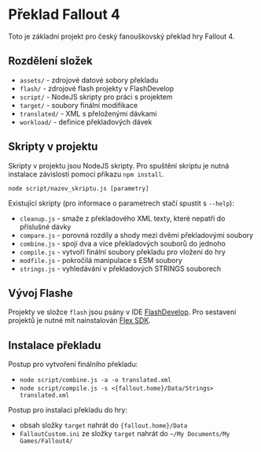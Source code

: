 # Překlad Fallout 4

Toto je základní projekt pro český fanouškovský překlad hry Fallout 4.

## Rozdělení složek

 * `assets/` - zdrojové datové sobory překladu
 * `flash/` - zdrojové flash projekty v FlashDevelop
 * `script/` - NodeJS skripty pro práci s projektem
 * `target/` - soubory finální modifikace
 * `translated/` - XML s přeloženými dávkami
 * `workload/` - definice překladových dávek

## Skripty v projektu

Skripty v projektu jsou NodeJS skripty. Pro spuštění skriptu je nutná instalace závislostí pomocí příkazu `npm install`.

    node script/nazev_skriptu.js [parametry]

Existující skripty (pro informace o parametrech stačí spustit s `--help`):

 * `cleanup.js` - smaže z překladového XML texty, které nepatří do příslušné dávky
 * `compare.js` - porovná rozdíly a shody mezi dvěmi překladovými soubory
 * `combine.js` - spojí dva a více překladových souborů do jednoho
 * `compile.js` - vytvoří finální soubory překladu pro vložení do hry
 * `modfile.js` - pokročilá manipulace s ESM soubory
 * `strings.js` - vyhledávání v překladových STRINGS souborech

## Vývoj Flashe

Projekty ve složce `flash` jsou psány v IDE [FlashDevelop](http://www.flashdevelop.org/).
Pro sestavení projektů je nutné mít nainstalován [Flex SDK](http://www.adobe.com/devnet/flex/flex-sdk-download.html).

## Instalace překladu

Postup pro vytvoření finálního překladu:

 * `node script/combine.js -a -o translated.xml`
 * `node script/compile.js -s <{fallout.home}/Data/Strings> translated.xml`

Postup pro instalaci překladu do hry:

 * obsah složky `target` nahrát do `{fallout.home}/Data`
 * `FalloutCustom.ini` ze složky `target` nahrát do `~/My Documents/My Games/Fallout4/`
